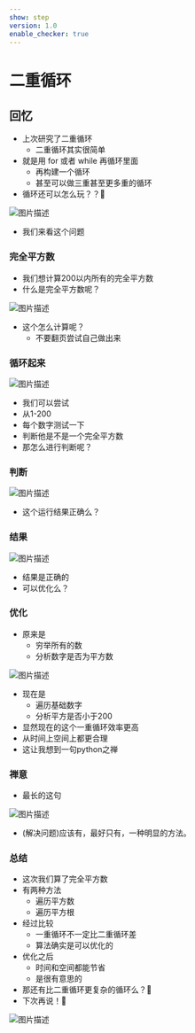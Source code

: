 ```yaml
---
show: step
version: 1.0
enable_checker: true
---
```


# 二重循环

## 回忆

- 上次研究了二重循环
  - 二重循环其实很简单
- 就是用 for 或者 while 再循环里面
  - 再构建一个循环
  - 甚至可以做三重甚至更多重的循环
- 循环还可以怎么玩？？🤔

![图片描述](https://doc.shiyanlou.com/courses/uid1190679-20220726-1658795683200)

- 我们来看这个问题

### 完全平方数

- 我们想计算200以内所有的完全平方数
- 什么是完全平方数呢？

![图片描述](https://doc.shiyanlou.com/courses/uid1190679-20220726-1658799320647)

- 这个怎么计算呢？
	- 不要翻页尝试自己做出来

### 循环起来

![图片描述](https://doc.shiyanlou.com/courses/uid1190679-20220726-1658799871291)

- 我们可以尝试
- 从1-200
- 每个数字测试一下
- 判断他是不是一个完全平方数
- 那怎么进行判断呢？

### 判断

![图片描述](https://doc.shiyanlou.com/courses/uid1190679-20220726-1658800188722)

- 这个运行结果正确么？

### 结果

![图片描述](https://doc.shiyanlou.com/courses/uid1190679-20220726-1658800280592)

- 结果是正确的
- 可以优化么？

### 优化

- 原来是
	- 穷举所有的数
	- 分析数字是否为平方数

![图片描述](https://doc.shiyanlou.com/courses/uid1190679-20220726-1658800443873)

- 现在是
	- 遍历基础数字
	- 分析平方是否小于200
- 显然现在的这个一重循环效率更高
- 从时间上空间上都更合理
- 这让我想到一句python之禅

### 禅意
- 最长的这句

![图片描述](https://doc.shiyanlou.com/courses/uid1190679-20220726-1658800736712)


- (解决问题)应该有，最好只有，一种明显的方法。

### 总结

- 这次我们算了完全平方数
- 有两种方法
	- 遍历平方数
	- 遍历平方根
- 经过比较
	- 一重循环不一定比二重循环差
	- 算法确实是可以优化的
- 优化之后
	- 时间和空间都能节省
	- 是很有意思的
- 那还有比二重循环更复杂的循环么？🤔
- 下次再说！👋

![图片描述](https://doc.shiyanlou.com/courses/uid1190679-20220508-1651978858528)
